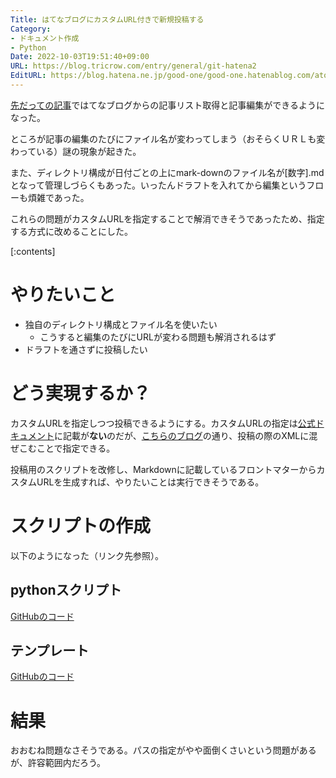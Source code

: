 ```yaml
---
Title: はてなブログにカスタムURL付きで新規投稿する
Category:
- ドキュメント作成
- Python
Date: 2022-10-03T19:51:40+09:00
URL: https://blog.tricrow.com/entry/general/git-hatena2
EditURL: https://blog.hatena.ne.jp/good-one/good-one.hatenablog.com/atom/entry/4207112889924238925
---
```


[先だっての記事](https://blog.tricrow.com/entry/general/git-hatena)ではてなブログからの記事リスト取得と記事編集ができるようになった。

ところが記事の編集のたびにファイル名が変わってしまう（おそらくＵＲＬも変わっている）謎の現象が起きた。

また、ディレクトリ構成が日付ごとの上にmark-downのファイル名が[数字].mdとなって管理しづらくもあった。いったんドラフトを入れてから編集というフローも煩雑であった。

これらの問題がカスタムURLを指定することで解消できそうであったため、指定する方式に改めることにした。

[:contents]

# やりたいこと

- 独自のディレクトリ構成とファイル名を使いたい
    - こうすると編集のたびにURLが変わる問題も解消されるはず
- ドラフトを通さずに投稿したい

# どう実現するか？

カスタムURLを指定しつつ投稿できるようにする。カスタムURLの指定は[公式ドキュメント](https://developer.hatena.ne.jp/ja/documents/blog/apis/atom/)に記載が**ない**のだが、[こちらのブログ](https://blog.masahiko.info/entry/2018/08/01/191005)の通り、投稿の際のXMLに混ぜこむことで指定できる。

投稿用のスクリプトを改修し、Markdownに記載しているフロントマターからカスタムURLを生成すれば、やりたいことは実行できそうである。


# スクリプトの作成

以下のようになった（リンク先参照）。

## pythonスクリプト

[GitHubのコード](https://github.com/nakatatsu/tech-know-how/blob/main/blog/good-one.hatenablog.com/post.py)


## テンプレート

[GitHubのコード](https://github.com/nakatatsu/tech-know-how/blob/main/blog/good-one.hatenablog.com/post.j2)


# 結果

おおむね問題なさそうである。パスの指定がやや面倒くさいという問題があるが、許容範囲内だろう。
